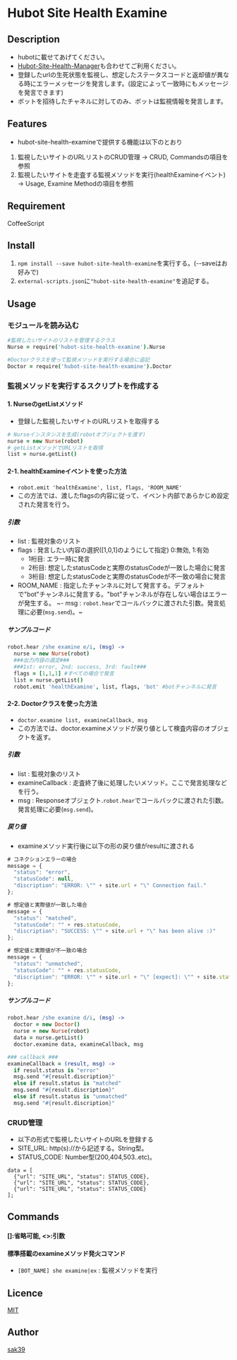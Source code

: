 # Hubot Site Health Examine

## Description
- hubotに載せてあげてください。
- [Hubot-Site-Health-Manager](https://github.com/l2tporg/hubot-site-health-manger)も合わせてご利用ください。
- 登録したurlの生死状態を監視し、想定したステータスコードと返却値が異なる時にエラーメッセージを発言します。(設定によって一致時にもメッセージを発言できます)
- ボットを招待したチャネルに対してのみ、ボットは監視情報を発言します。

## Features
- hubot-site-health-examineで提供する機能は以下のとおり
1. 監視したいサイトのURLリストのCRUD管理 -> CRUD, Commandsの項目を参照
2. 監視したいサイトを走査する監視メソッドを実行(healthExamineイベント) -> Usage, Examine Methodの項目を参照

## Requirement
CoffeeScript

## Install
1. `npm install --save hubot-site-health-examine`を実行する。(--saveはお好みで)
2. `external-scripts.json`に`"hubot-site-health-examine"`を追記する。

## Usage
### モジュールを読み込む
```coffeescript
#監視したいサイトのリストを管理するクラス
Nurse = require('hubot-site-health-examine').Nurse

#Doctorクラスを使って監視メソッドを実行する場合に追記
Doctor = require('hubot-site-health-examine').Doctor
```

### 監視メソッドを実行するスクリプトを作成する

#### 1. NurseのgetListメソッド
- 登録した監視したいサイトのURLリストを取得する
```coffeescript
# Nurseインスタンスを生成(robotオブジェクトを渡す)
nurse = new Nurse(robot)
# getListメソッドでURLリストを取得
list = nurse.getList()
```

#### 2-1. healthExamineイベントを使った方法
- `robot.emit 'healthExamine', list, flags, 'ROOM_NAME'`
- この方法では、渡したflagsの内容に従って、イベント内部であらかじめ設定された発言を行う。

##### 引数
- list : 監視対象のリスト
- flags : 発言したい内容の選択([1,0,1]のようにして指定) 0:無効, 1:有効
  - 1桁目: エラー時に発言
  - 2桁目: 想定したstatusCodeと実際のstatusCodeが一致した場合に発言
  - 3桁目: 想定したstatusCodeと実際のstatusCodeが不一致の場合に発言
- ROOM_NAME : 指定したチャンネルに対して発言する。デフォルトで"bot"チャンネルに発言する。"bot"チャンネルが存在しない場合はエラーが発生する。
~- msg : `robot.hear`でコールバックに渡された引数。発言処理に必要(`msg.send`)。~

##### サンプルコード
```coffeescript
robot.hear /she examine e/i, (msg) ->
  nurse = new Nurse(robot)
  ###出力内容の選定###
  ###1st: error, 2nd: success, 3rd: fault###
  flags = [1,1,1] #すべての場合で発言
  list = nurse.getList()
  robot.emit 'healthExamine', list, flags, 'bot' #botチャンネルに発言
```

#### 2-2. Doctorクラスを使った方法
- `doctor.examine list, examineCallback, msg`
- この方法では、doctor.examineメソッドが戻り値として検査内容のオブジェクトを返す。

##### 引数
- list : 監視対象のリスト
- examineCallback : 走査終了後に処理したいメソッド。ここで発言処理などを行う。
- msg : Responseオブジェクト.`robot.hear`でコールバックに渡された引数。発言処理に必要(`msg.send`)。

##### 戻り値
- examineメソッド実行後に以下の形の戻り値がresultに渡される
```javascript
# コネクションエラーの場合
message = {
  "status": "error",
  "statusCode": null,
  "discription": "ERROR: \"" + site.url + "\" Connection fail."
};

# 想定値と実際値が一致した場合
message = {
  "status": "matched",
  "statusCode": "" + res.statusCode,
  "discription": "SUCCESS: \"" + site.url + "\" has been alive :)"
};

# 想定値と実際値が不一致の場合
message = {
  "status": "unmatched",
  "statusCode": "" + res.statusCode,
  "discription": "ERROR: \"" + site.url + "\" [expect]: \"" + site.status + "\", [actual]: \"" + res.statusCode + "\""
};
```

##### サンプルコード
```coffeescript
robot.hear /she examine d/i, (msg) ->
  doctor = new Doctor()
  nurse = new Nurse(robot)
  data = nurse.getList()
  doctor.examine data, examineCallback, msg

### callback ###
examineCallback = (result, msg) ->
  if result.status is "error"
  msg.send "#{result.discription}"
  else if result.status is "matched"
  msg.send "#{result.discription}"
  else if result.status is "unmatched"
  msg.send "#{result.discription}"
```

### CRUD管理
- 以下の形式で監視したいサイトのURLを登録する
- SITE_URL: http(s)://から記述する。String型。
- STATUS_CODE: Number型(200,404,503..etc)。
```
data = [
  {"url": "SITE_URL", "status": STATUS_CODE},
  {"url": "SITE_URL", "status": STATUS_CODE},
  {"url": "SITE_URL", "status": STATUS_CODE}
];
```

## Commands

#### []:省略可能, <>:引数
#### 標準搭載のexamineメソッド発火コマンド
- `[BOT_NAME] she examine|ex` : 監視メソッドを実行
## Licence

[MIT](https://github.com/sak39)

## Author

[sak39](https://github.com/sak39)
